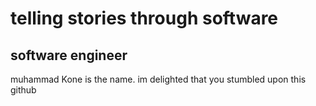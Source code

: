 # telling stories through software

software engineer
---
muhammad Kone is the name. im delighted that you stumbled upon this github 

